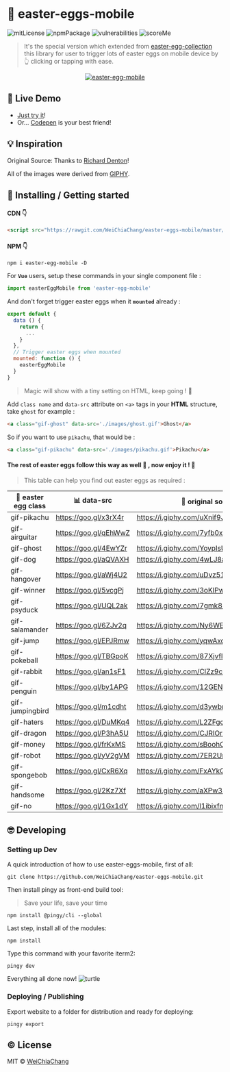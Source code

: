 # 📱 easter-eggs-mobile

![mitLicense](https://img.shields.io/badge/License-MIT-yellow.svg)
![npmPackage](https://badge.fury.io/js/easter-egg-mobile.svg)
![vulnerabilities](https://snyk.io/test/npm/easter-egg-mobile/badge.svg)
![scoreMe](https://readme-score-api.herokuapp.com/score.svg?url=WeiChiaChang/easter-eggs-mobile)

> It's the special version which extended from [easter-egg-collection](https://github.com/WeiChiaChang/easter-egg-collection) this library for user to trigger lots of easter eggs on mobile device by 👆 clicking or tapping with ease.

<p align="center">
  <a target="_blank" href="https://github.com/WeiChiaChang/easter-eggs-mobile">
    <img alt="easter-egg-mobile" src="https://i.imgur.com/HE3hzAO.gif">
  </a>
</p>

## 🤘 Live Demo

- [Just try it](https://git.io/v5PQC)!
- Or... [Codepen](https://codepen.io/WeiChiaChang/pen/BwByxN?editors=1100) is your best friend!

## 💡 Inspiration

Original Source: Thanks to [Richard Denton](https://codepen.io/isdampe/pen/OXYZZO)!

All of the images were derived from [GIPHY](https://giphy.com/).

## 🎉 Installing / Getting started

#### CDN 👇

```html
<script src="https://rawgit.com/WeiChiaChang/easter-eggs-mobile/master/scripts/easter-egg-mobile.js"></script>
```

#### NPM 👇

```shell
npm i easter-egg-mobile -D
```

For <b>`Vue`</b> users, setup these commands in your single component file :

```javascript
import easterEggMobile from 'easter-egg-mobile'
```

And don't forget trigger easter eggs when it <b>`mounted`</b> already :

```javascript
export default {
  data () {
    return {
      ...
    }
  },
  // Trigger easter eggs when mounted
  mounted: function () {
    easterEggMobile
  }
}
```

> Magic will show with a tiny setting on HTML, keep going ! 💪 

Add `class name` and `data-src` attribute on `<a>` tags in your <b>HTML</b> structure, take `ghost` for example :

```html
<a class="gif-ghost" data-src='./images/ghost.gif'>Ghost</a>
```

So if you want to use `pikachu`, that would be :
```html
<a class="gif-pikachu" data-src='./images/pikachu.gif'>Pikachu</a>
```

#### The rest of easter eggs follow this way as well 🎉 , now enjoy it ! 🍾 

> This table can help you find out easter eggs as required : 

🐰 easter egg class | 📊 data-src | 💯 original source
------------------- | ----------- | -----------------
gif-pikachu | https://goo.gl/x3rX4r | https://i.giphy.com/uXnif9JVu6VnW.gif
gif-airguitar | https://goo.gl/qEhWwZ | https://i.giphy.com/7yfb0x166Coms.gif
gif-ghost | https://goo.gl/4EwYZr | https://i.giphy.com/YoypIsUmXXI52.gif
gif-dog | https://goo.gl/aQVAXH | https://i.giphy.com/4wLJ8aC0V68x2.gif 
gif-hangover | https://goo.gl/aWj4U2 | https://i.giphy.com/uDvz51Hu6PONi.gif
gif-winner | https://goo.gl/5vcgPj | https://i.giphy.com/3oKIPwZVHEiM2B3ljq.gif
gif-psyduck | https://goo.gl/UQL2ak | https://i.giphy.com/7gmk89ezqSjFS.gif 
gif-salamander | https://goo.gl/6ZJv2q | https://i.giphy.com/Ny6WEYvBuBvDW.gif
gif-jump | https://goo.gl/EPJRmw | https://i.giphy.com/yqwAxqYAqKTmw.gif
gif-pokeball | https://goo.gl/TBGpoK | https://i.giphy.com/87XjvflDBlPMc.gif
gif-rabbit | https://goo.gl/an1sF1 | https://i.giphy.com/ClZz9cJstGjuM.gif 
gif-penguin | https://goo.gl/by1APG | https://i.giphy.com/12GEN4WSKIBYnC.gif
gif-jumpingbird | https://goo.gl/m1cdht | https://i.giphy.com/d3ywbrOKTC2283KM.gif
gif-haters | https://goo.gl/DuMKq4 | https://i.giphy.com/L2ZFgodrsQs6s.gif
gif-dragon | https://goo.gl/P3hA5U | https://i.giphy.com/CJRIOrrkmtBOo.gif
gif-money | https://goo.gl/frKxMS | https://i.giphy.com/sBoohCuSRNYv6.gif 
gif-robot | https://goo.gl/yV2gVM | https://i.giphy.com/7ER2Unn4hwhJ6.gif
gif-spongebob | https://goo.gl/CxR6Xq | https://i.giphy.com/FxAYkQqdw63hC.gif
gif-handsome | https://goo.gl/2Kz7Xf | https://i.giphy.com/aXPw3suOkxrBC.gif
gif-no | https://goo.gl/1Gx1dY | https://i.giphy.com/l1ibixfnM4qGI.gif


## 🤓 Developing

### Setting up Dev

A quick introduction of how to use easter-eggs-mobile, first of all:

```shell
git clone https://github.com/WeiChiaChang/easter-eggs-mobile.git
```

Then install pingy as front-end build tool:

> Save your life, save your time

```shell
npm install @pingy/cli --global
```

Last step, install all of the modules:

```shell
npm install
```

Type this command with your favorite iterm2:

```shell
pingy dev
```

Everything all done now! ![turtle](http://i.imgur.com/879dfXS.gif)


### Deploying / Publishing
Export website to a folder for distribution and ready for deploying:

```shell
pingy export
```

## ©️ License

MIT © [WeiChiaChang](https://github.com/WeiChiaChang/)
